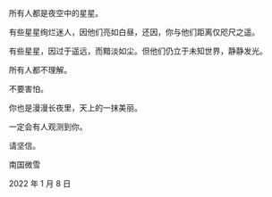 　　所有人都是夜空中的星星。

　　有些星星绚烂迷人，因他们亮如白昼，还因，你与他们距离仅咫尺之遥。

　　有些星星，因过于遥远，而黯淡如尘。但他们仍立于未知世界，静静发光。



　　所有人都不理解。

　　不要害怕。

　　你也是漫漫长夜里，天上的一抹美丽。

　　一定会有人观测到你。

　　请坚信。





　　南国微雪

　　2022 年 1 月 8 日



